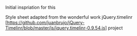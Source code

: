 Initial inspriation for this

Style sheet adapted from the wonderful work jQuery.timelinr
[https://github.com/juanbrujo/jQuery-Timelinr/blob/master/js/jquery.timelinr-0.9.54.js] project
